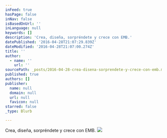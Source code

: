 ```yaml
---
inFeed: true
hasPage: false
inNav: false
isBasedOnUrl: ''
inLanguage: null
keywords: []
description: 'Crea, diseña, sorpréndete y crece con EMB.'
datePublished: '2016-04-28T21:07:29.839Z'
dateModified: '2016-04-28T21:07:00.274Z'
title: ''
author:
  - name: ''
    url: ''
sourcePath: _posts/2016-04-28-crea-disena-sorprendete-y-crece-con-emb.md
published: true
authors: []
publisher:
  name: null
  domain: null
  url: null
  favicon: null
starred: false
_type: Blurb

---
```

Crea, diseña, sorpréndete y crece con EMB.
![](https://the-grid-user-content.s3-us-west-2.amazonaws.com/13d1fcf1-bb43-4d3d-b198-6d6050773c5b.jpg)